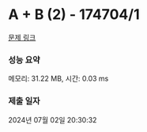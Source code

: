 # A + B (2) - 174704/1 

[문제 링크](https://level.goorm.io/exam/174704/a-b-2/quiz/1) 

### 성능 요약

메모리: 31.22 MB, 시간: 0.03 ms

### 제출 일자

2024년 07월 02일 20:30:32

